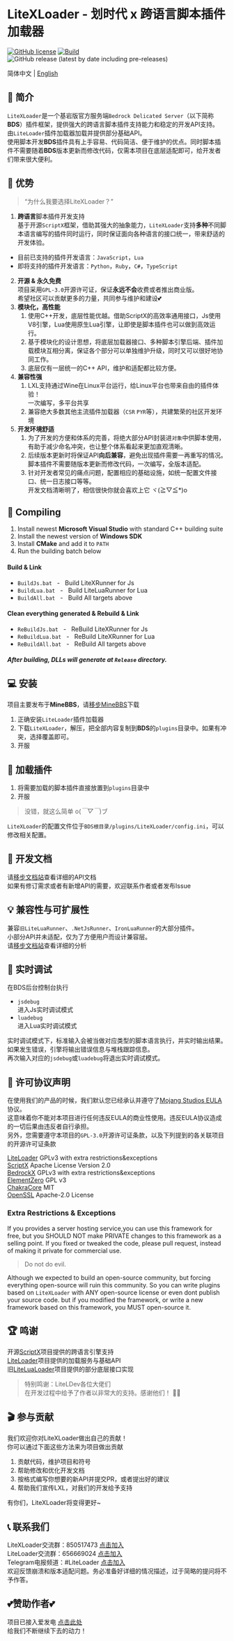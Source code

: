 # LiteXLoader - 划时代 x 跨语言脚本插件加载器

[![GitHub license](https://img.shields.io/github/license/LiteLDev/LiteXLoader)](https://github.com/LiteLDev/LiteXLoader/blob/main/LICENSE)
[![Build](https://img.shields.io/badge/build-passing-brightgreen)](#)
![GitHub release (latest by date including pre-releases)](https://img.shields.io/github/v/release/LiteLDev/LiteXLoader?include_prereleases)

简体中文 | [English]()
## 🎨 简介
`LiteXLoader`是一个基岩版官方服务端`Bedrock Delicated Server`（以下简称**BDS**）插件框架，提供强大的跨语言脚本插件支持能力和稳定的开发API支持。  
由`LiteLoader`插件加载器加载并提供部分基础API。  
使用脚本开发**BDS**插件具有上手容易、代码简洁、便于维护的优点。同时脚本插件不需要随着**BDS**版本更新而修改代码，仅需本项目在底层适配即可，给开发者们带来很大便利。  

## 🎁 优势
> “为什么我要选择LiteXLoader？”

1. **跨语言**脚本插件开发支持   
  基于开源`ScriptX`框架，借助其强大的抽象能力，`LiteXLoader`支持**多种**不同脚本语言编写的插件同时运行，同时保证面向各种语言的接口统一，带来舒适的开发体验。  
  - 目前已支持的插件开发语言：`JavaScript`，`Lua`
  - 即将支持的插件开发语言：`Python`，`Ruby`，`C#`，`TypeScript`
2. **开源 & 永久免费**  
  项目采用`GPL-3.0`开源许可证，保证**永远不会**收费或者推出商业版。  
  希望社区可以贡献更多的力量，共同参与维护和建设💕  
3. **模块化，高性能**  
     1. 使用C++开发，底层性能优越。借助ScriptX的高效率通用接口，Js使用V8引擎，Lua使用原生Lua引擎，让即使是脚本插件也可以做到高效运行。
     2. 基于模块化的设计思想，将底层加载器接口、多种脚本引擎后端、插件加载模块互相分离，保证各个部分可以单独维护升级，同时又可以很好地协同工作。
     3. 底层仅有一层统一的C++ API，维护和适配都比较方便。  
4. **兼容性强**  
     1. LXL支持通过Wine在Linux平台运行，给Linux平台也带来自由的插件体验！  
        一次编写，多平台共享
     2. 兼容绝大多数其他主流插件加载器（`CSR` `PYR`等），共建繁荣的社区开发环境
5. **开发环境舒适**  
     1. 为了开发的方便和体系的完善，将绝大部分API封装进`对象`中供脚本使用，有助于减少命名冲突，也让整个体系看起来更加直观清晰。
     2. 后续版本更新时将保证API**向后兼容**，避免出现插件需要一再重写的情况。脚本插件不需要随版本更新而修改代码，一次编写，全版本适配。
     3. 针对开发者常见的痛点问题，配置相应的基础设施，如统一配置文件接口、统一日志接口等等。  
        开发文档清晰明了，相信很快你就会喜欢上它 ヾ(≧▽≦*)o

## 🔨 Compiling
1. Install newest **Microsoft Visual Studio** with standard C++ building suite
2. Install the newest version of **Windows SDK**
3. Install **CMake** and add it to `PATH`
4. Run the building batch below  

#### Build & Link
- `BuildJs.bat`&nbsp;&nbsp;&nbsp;-&nbsp;&nbsp;&nbsp;Build LiteXRunner for Js
- `BuildLua.bat`&nbsp;&nbsp;&nbsp;-&nbsp;&nbsp;&nbsp;Build LiteLuaRunner for Lua
- `BuildAll.bat`&nbsp;&nbsp;&nbsp;-&nbsp;&nbsp;&nbsp;Build All targets above

#### Clean everything generated & Rebuild & Link
- `ReBuildJs.bat`&nbsp;&nbsp;&nbsp;-&nbsp;&nbsp;&nbsp;ReBuild LiteXRunner for Js
- `ReBuildLua.bat`&nbsp;&nbsp;&nbsp;-&nbsp;&nbsp;&nbsp;ReBuild LiteXRunner for Lua
- `ReBuildAll.bat`&nbsp;&nbsp;&nbsp;-&nbsp;&nbsp;&nbsp;ReBuild All targets above

##### After building, DLLs will generate at `Release` directory.  

## 💻 安装
项目主要发布于**MineBBS**，请[移步MineBBS](https://www.minebbs.com/)下载
1. 正确安装`LiteLoader`插件加载器
2. 下载`LiteXLoader`，解压，把全部内容复制到**BDS**的`plugins`目录中。如果有冲突，选择覆盖即可。
3. 开服

## 🎯 加载插件
1. 将需要加载的脚本插件直接放置到`plugins`目录中
2. 开服

> 没错，就这么简单 o(*￣▽￣*)ブ

`LiteXLoader`的配置文件位于`BDS根目录/plugins/LiteXLoader/config.ini`，可以修改相关配置。

## 📕 开发文档
请[移步文档站](http://docs.litetitle.com/#/zh_cn/LXL/README)查看详细的API文档  
如果有修订需求或者有新增API的需要，欢迎联系作者或者发布Issue  

## 💡 兼容性与可扩展性
兼容`旧LiteLuaRunner`、`.NetJsRunner`、`IronLuaRunner`的大部分插件。  
小部分API并未适配，仅为了方便用户而设计兼容层。  
请[移步文档站](http://docs.litetitle.com/#/zh_cn/LXL/BaseLib)查看详细的分析  

## 📡 实时调试
在BDS后台控制台执行
- `jsdebug`  
进入Js实时调试模式
- `luadebug`  
进入Lua实时调试模式

实时调试模式下，标准输入会被当做对应类型的脚本语言执行，并实时输出结果。  
如果发生错误，引擎将输出错误信息与堆栈跟踪信息。  
再次输入对应的`jsdebug`或`luadebug`将退出实时调试模式。

## 📍 许可协议声明
在使用我们的产品的时候，我们默认您已经承认并遵守了[Mojang Studios EULA](https://account.mojang.com/documents/minecraft_eula)协议。  
这意味着你不能对本项目进行任何违反EULA的商业性使用。违反EULA协议造成的一切后果由违反者自行承担。  
另外，您需要遵守本项目的`GPL-3.0`开源许可证条款，以及下列提到的各关联项目的开源许可证条款 

[LiteLoader](https://github.com/LiteLDev/LiteLoader) GPLv3 with extra restrictions&exceptions    
[ScriptX](https://github.com/Tencent/ScriptX) Apache License Version 2.0  
[BedrockX](https://github.com/Sysca11/BedrockX) GPLv3 with extra restrictions&exceptions  
[ElementZero](https://github.com/Element-0/ElementZero) GPL v3  
[ChakraCore](https://github.com/chakra-core/ChakraCore) MIT  
[OpenSSL](https://github.com/openssl/openssl) Apache-2.0 License  

### Extra Restrictions & Exceptions
If you provides a server hosting service,you can use this framework for free, but you SHOULD NOT make PRIVATE changes to this framework as a selling point. If you fixed or tweaked the code, please pull request, instead of making it private for commercial use. 
> Do not do evil.

Although we expected to build an open-source community, but forcing everything open-source will ruin this community.
So you can write plugins based on `LiteXLoader` with ANY open-source license or even dont publish your source code.
but if you modified the framework, or write a new framework based on this framework, you MUST open-source it.

## 🏆 鸣谢
开源[ScriptX](https://github.com/Tencent/ScriptX)项目提供的跨语言引擎支持  
[LiteLoader](https://github.com/LiteLDev/LiteLoaderBDS)项目提供的加载服务与基础API  
旧[LiteLuaLoader](#)项目提供的部分底层接口实现
> 特别鸣谢：LiteLDev各位大佬们  
> 在开发过程中给予了作者以非常大的支持。感谢他们！ 💖💖

## 🎬 参与贡献

我们欢迎你对LiteXLoader做出自己的贡献！  
你可以通过下面这些方法来为项目做出贡献

1. 贡献代码，维护项目和符号
2. 帮助修改和优化开发文档
3. 按格式编写你想要的新API并提交PR，或者提出好的建议
4. 帮助我们宣传LXL，对我们的开发给予支持

有你们，LiteXLoader将变得更好~

## 📞 联系我们

LiteXLoader交流群：850517473 [点击加入](https://jq.qq.com/?_wv=1027&k=zeUbrETH)  
LiteLoader交流群：656669024 [点击加入](https://jq.qq.com/?_wv=1027&k=lagwtrfh)  
Telegram电报频道：#LiteLoader [点击加入](https://t.me/LiteLoader)  
欢迎反馈崩溃和版本适配问题。务必准备好详细的情况描述，过于简略的提问将不予作答。  

## 💕赞助作者💕
项目已接入爱发电 [点击此处](https://afdian.net/@LiteXLoader?tab=home)   
给我们不断继续下去的动力！  